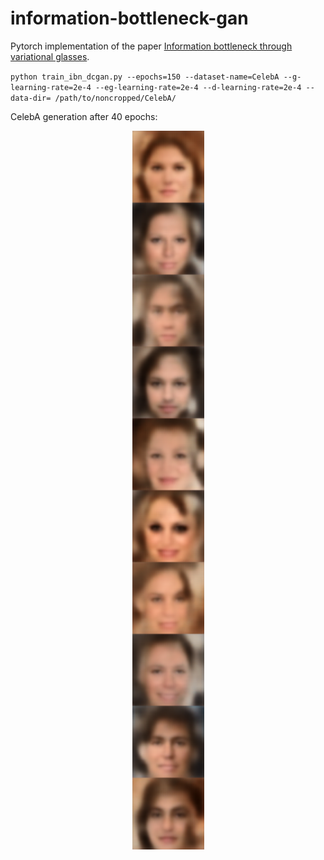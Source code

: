 # information-bottleneck-gan

Pytorch implementation of the paper [Information bottleneck through variational glasses](https://arxiv.org/abs/1912.00830).

`python train_ibn_dcgan.py --epochs=150 --dataset-name=CelebA --g-learning-rate=2e-4 --eg-learning-rate=2e-4 --d-learning-rate=2e-4 --data-dir= /path/to/noncropped/CelebA/`


CelebA generation after 40 epochs:
<p align="center">
    <img src="assets/celeba_ibn_gan.png" width="115"\>
</p>
